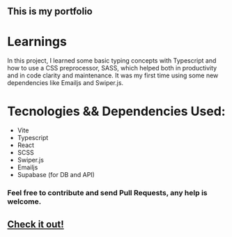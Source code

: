 ## This is my portfolio

# Learnings

In this project, I learned some basic typing concepts with Typescript and how to use a CSS preprocessor, SASS, which helped both in productivity and in code clarity and maintenance.
It was my first time using some new dependencies like Emailjs and Swiper.js.

# Tecnologies && Dependencies Used:

- Vite
- Typescript
- React
- SCSS
- Swiper.js
- Emailjs
- Supabase (for DB and API)

### Feel free to contribute and send Pull Requests, any help is welcome.

## [Check it out!](https://sn0wye-portfolio.vercel.app/)
